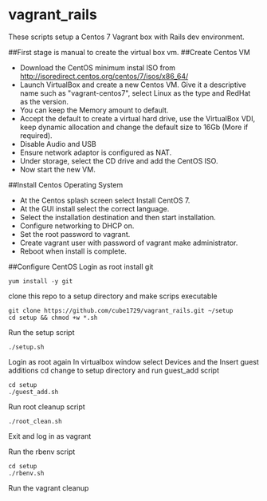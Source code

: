 # vagrant_rails
These scripts setup a Centos 7 Vagrant box with Rails dev environment.

##First stage is manual to create the virtual box vm.
##Create Centos VM
- Download the CentOS minimum instal ISO from http://isoredirect.centos.org/centos/7/isos/x86_64/
- Launch VirtualBox and create a new Centos VM. Give it a descriptive name such as "vagrant-centos7", select Linux as the type and RedHat as the version.
- You can keep the Memory amount to default.
- Accept the default to create a virtual hard drive, use the VirtualBox VDI, keep dynamic allocation and change the default size to 16Gb (More if required).
- Disable Audio and USB
- Ensure network adaptor is configured as NAT.
- Under storage, select the CD drive and add the CentOS ISO.
- Now start the new VM.

##Install Centos Operating System
- At the Centos splash screen select Install CentOS 7.
- At the GUI install select the correct language.
- Select the installation destination and then start installation.
- Configure networking to DHCP on.
- Set the root password to vagrant.
- Create vagrant user with password of vagrant make administrator.
- Reboot when install is complete.

##Configure CentOS
Login as root
install git

    yum install -y git

clone this repo to a setup directory and make scrips executable

    git clone https://github.com/cube1729/vagrant_rails.git ~/setup
    cd setup && chmod +w *.sh

Run the setup script

    ./setup.sh
    
Login as root again
In virtualbox window select Devices and the Insert guest additions cd
change to setup directory and run guest_add script

    cd setup
    ./guest_add.sh
    
Run root cleanup script

    ./root_clean.sh

Exit and log in as vagrant

Run the rbenv script

    cd setup
    ./rbenv.sh
    
Run the vagrant cleanup



